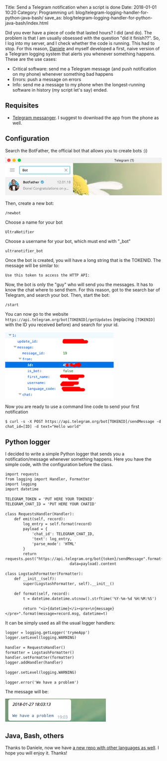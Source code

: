 Title: Send a Telegram notification when a script is done
Date: 2018-01-01 10:20
Category: Programming
url: blog/telegram-logging-handler-for-python-java-bash/
save_as: blog/telegram-logging-handler-for-python-java-bash/index.html

Did you ever have a piece of code that lasted hours? I did (and do). The problem is that I am usually obsessed with the question "did it finish??". So, I log into my server, and I check whether the code is running. This had to stop. For this reason, [Daniele](http://disi.unitn.it/~foroni/) and myself developed a first, naive version of a Telegram logging system that alerts you whenever something happens. These are the use cases:

* Critical software: send me a Telegram message (and push notification on my phone) whenever something bad happens
* Errors: push a message on errors
* Info: send me a message to my phone when the longest-running software in history (my script let's say) ended.

## Requisites

* [Telegram messanger](https://telegram.org/). I suggest to download the app from the phone as well.

## Configuration

Search the BotFather, the official bot that allows you to create bots :))

![Telegram BotFather](/images/telegram_notificator2.jpg)

Then, create a new bot:

    /newbot

Choose a name for your bot

    UltraNotifier

Choose a username for your bot, which must end with "_bot"

    ultranotifier_bot

Once the bot is created, you will have a long string that is the TOKENID. The message will be similar to:

    Use this token to access the HTTP API:

Now, the bot is only the "guy" who will send you the messages. It has to know the chat where to send them. For this reason, got to the search bar of Telegram, and search your bot. Then, start the bot:

    /start

You can now go to the website `https://api.telegram.org/bot[TOKENID]/getUpdates` (replacing `[TOKENID]` with the ID you received before) and search for your id.

![Telegram chat id](/images/telegram_notificator3.png)

Now you are ready to use a command line code to send your first notification

    $ curl -s -X POST https://api.telegram.org/bot[TOKENID]/sendMessage -d chat_id=[ID] -d text="Hello world"

## Python logger

I decided to write a simple Python logger that sends you a notification/message whenever something happens. Here you have the simple code, with the configuration before the class.


    import requests
    from logging import Handler, Formatter
    import logging
    import datetime
     
    TELEGRAM_TOKEN = 'PUT HERE YOUR TOKENID'
    TELEGRAM_CHAT_ID = 'PUT HERE YOUR CHATID'

    class RequestsHandler(Handler):
    	def emit(self, record):
    		log_entry = self.format(record)
    		payload = {
    			'chat_id': TELEGRAM_CHAT_ID,
    			'text': log_entry,
    			'parse_mode': 'HTML'
    		}
    		return requests.post("https://api.telegram.org/bot{token}/sendMessage".format(token=TELEGRAM_TOKEN),
    							 data=payload).content
     
    class LogstashFormatter(Formatter):
    	def __init__(self):
    		super(LogstashFormatter, self).__init__()
        
    	def format(self, record):
    		t = datetime.datetime.utcnow().strftime('%Y-%m-%d %H:%M:%S')
        
    		return "<i>{datetime}</i><pre>\n{message}</pre>".format(message=record.msg, datetime=t)

It can be simply used as all the usual logger handlers:

	logger = logging.getLogger('trymeApp')
	logger.setLevel(logging.WARNING)
     
	handler = RequestsHandler()
	formatter = LogstashFormatter()
	handler.setFormatter(formatter)
	logger.addHandler(handler)
     
	logger.setLevel(logging.WARNING)
     
	logger.error('We have a problem')

The message will be:

![Telegram error notification](/images/telegram_notificator1.png)

## Java, Bash, others

Thanks to Daniele, now we have [a new repo with other languages as well](https://github.com/forons/telegram-log). I hope you will enjoy it. Thanks!








